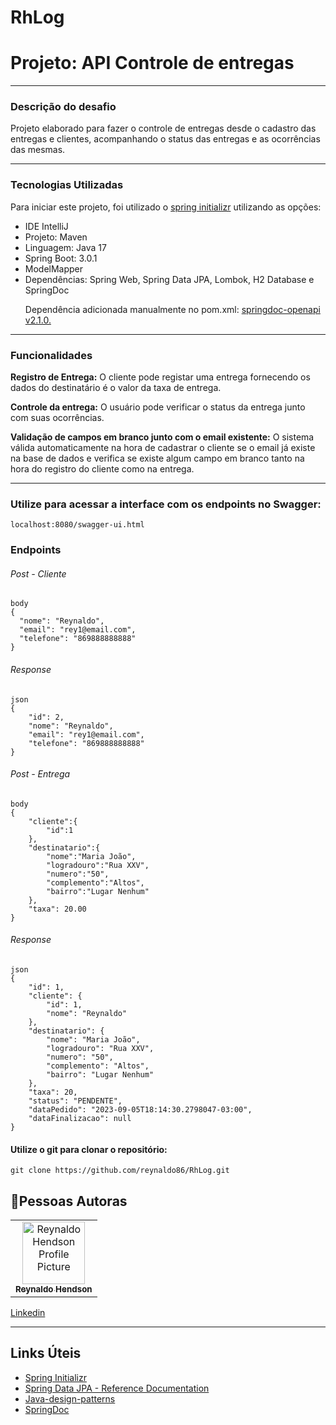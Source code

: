 # RhLog

<h1>Projeto: API Controle de entregas</h1>
<hr>
<h3>Descrição do desafio</h3>
Projeto elaborado para fazer o controle de entregas desde o cadastro das entregas e clientes, acompanhando o status das entregas e as ocorrências das mesmas.
<hr>
<h3>Tecnologias Utilizadas</h3>

Para iniciar este projeto, foi utilizado o <a href="https://start.spring.io/">spring initializr</a> utilizando as opções:
<ul>
    <li>IDE IntelliJ</li>
    <li>Projeto: Maven </li>
    <li>Linguagem: Java 17</li>
    <li>Spring Boot: 3.0.1</li>
    <li>ModelMapper</li>
    <li>Dependências: Spring Web, Spring Data JPA, Lombok, H2 Database e SpringDoc</li>

Dependência adicionada manualmente no pom.xml: <a href="https://springdoc.org/v2/"> springdoc-openapi v2.1.0.</a>
</ul>
<hr>
<h3>Funcionalidades</h3>

**Registro de Entrega:** O cliente pode registar uma entrega fornecendo os dados do destinatário é o valor da taxa de entrega. 

**Controle da entrega:** O usuário pode verificar o status da entrega junto com suas ocorrências.

**Validação de campos em branco junto com o email existente:** O sistema válida automaticamente na hora de cadastrar o cliente se o email já existe na base de dados e verifica se existe algum campo em branco tanto na hora do registro do cliente como na entrega.

<hr>

### Utilize para acessar a interface com os endpoints no Swagger:
```
localhost:8080/swagger-ui.html
```
### Endpoints
###### Post - Cliente
```
body
{
  "nome": "Reynaldo",
  "email": "rey1@email.com",
  "telefone": "869888888888"
}
```
###### Response
```
json
{
    "id": 2,
    "nome": "Reynaldo",
    "email": "rey1@email.com",
    "telefone": "869888888888"
}
```

###### Post - Entrega
```
body
{
    "cliente":{
        "id":1
    },
    "destinatario":{
        "nome":"Maria João",
        "logradouro":"Rua XXV",
        "numero":"50",
        "complemento":"Altos",
        "bairro":"Lugar Nenhum"
    },
    "taxa": 20.00
}
```
###### Response
```
json
{
    "id": 1,
    "cliente": {
        "id": 1,
        "nome": "Reynaldo"
    },
    "destinatario": {
        "nome": "Maria João",
        "logradouro": "Rua XXV",
        "numero": "50",
        "complemento": "Altos",
        "bairro": "Lugar Nenhum"
    },
    "taxa": 20,
    "status": "PENDENTE",
    "dataPedido": "2023-09-05T18:14:30.2798047-03:00",
    "dataFinalizacao": null
}
```


#### Utilize o git para clonar o repositório:
```
git clone https://github.com/reynaldo86/RhLog.git
```

<h2 id="autoras">👤Pessoas Autoras</h2>

<table>
  <tr>
    <td align="center">
      <a href="#">
        <img src="https://avatars.githubusercontent.com/u/80369346?s=400&u=54e1acd301770d2fb4f98f840bc764a71294cfbc&v=4" width="100px;" alt="Reynaldo Hendson Profile Picture"/><br>
        <sub>
          <b>Reynaldo Hendson</b>
        </sub>
      </a>
    </td>
  </tr>
</table>

[Linkedin](https://www.linkedin.com/in/reynaldo-hendson/)

<hr>
<h2>Links Úteis</h2>
<ul>
    <li><a href="https://start.spring.io/#!type=maven-project&language=java&platformVersion=2.6.1&packaging=jar&jvmVersion=11&groupId=me.dio.academia&artifactId=academia-digital&name=academia-digital&description=Tutorial%20API%20RESTful%20modelando%20sistema%20de%20academia%20de%20gin%C3%A1stica&packageName=me.dio.academia.digital&dependencies=web,data-jpa,postgresql,validation,lombok">Spring Initializr</a></li>
    <li><a href="https://docs.spring.io/spring-data/jpa/docs/current/reference/html/#jpa.repositories">Spring Data JPA - Reference Documentation</a></li>
    <li><a href="https://github.com/iluwatar/java-design-patterns">Java-design-patterns</a></li>
    <li><a href="https://springdoc.org/">SpringDoc</a></li>

</ul>

